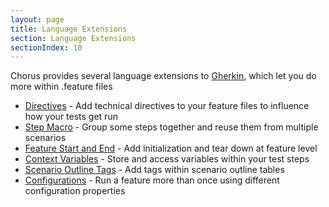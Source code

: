 ```yaml
---
layout: page
title: Language Extensions
section: Language Extensions
sectionIndex: 10
---
```


Chorus provides several language extensions to [Gherkin](https://github.com/cucumber/cucumber/wiki/Gherkin), which let you do more within .feature files

* [Directives](/pages/LanguageExtensions/Directives) - Add technical directives to your feature files to influence how your tests get run
* [Step Macro](/pages/LanguageExtensions/StepMacro) - Group some steps together and reuse them from multiple scenarios
* [Feature Start and End](/pages/LanguageExtensions/FeatureStartAndEnd) - Add initialization and tear down at feature level
* [Context Variables](/pages/BuiltInHandlers/ChorusContext/ChorusContext) - Store and access variables within your test steps
* [Scenario Outline Tags](/pages/LanguageExtensions/ScenarioOutlineTags) - Add tags within scenario outline tables
* [Configurations](/pages/LanguageExtensions/Configurations) - Run a feature more than once using different configuration properties


